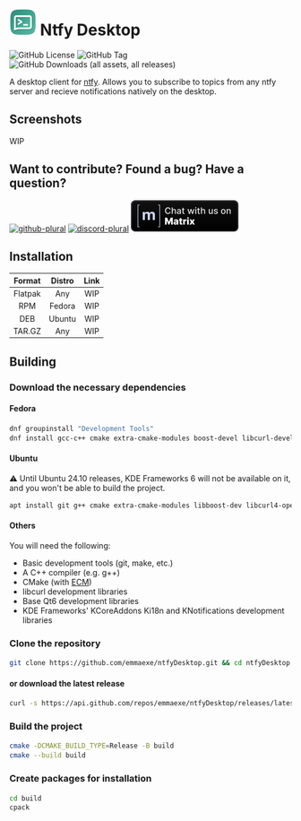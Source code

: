 # <img alt="logo" height="48" src="https://raw.githubusercontent.com/emmaexe/ntfyDesktop/main/app/icons/ntfyDesktop.svg"> Ntfy Desktop

![GitHub License](https://img.shields.io/github/license/emmaexe/ntfyDesktop)
![GitHub Tag](https://img.shields.io/github/v/tag/emmaexe/ntfyDesktop?label=Latest%20stable%20version)
![GitHub Downloads (all assets, all releases)](https://img.shields.io/github/downloads/emmaexe/ntfyDesktop/total)

A desktop client for [ntfy](https://github.com/binwiederhier/ntfy). Allows you to subscribe to topics from any ntfy server and recieve notifications natively on the desktop.

## Screenshots

WIP

## Want to contribute? Found a bug? Have a question?

[<img alt="github-plural" height="56" src="https://raw.githubusercontent.com/emmaexe/devins-badges/v3/assets/cozy/social/github-plural_vector.svg">](https://github.com/emmaexe/ntfyDesktop/issues)
[<img alt="discord-plural" height="56" src="https://raw.githubusercontent.com/emmaexe/devins-badges/v3/assets/cozy/social/discord-plural_vector.svg">](https://ln.emmaexe.moe/discord-server)
[<img alt="matrix-plural" height="56" src="https://raw.githubusercontent.com/emmaexe/devins-badges/v3/assets/cozy/social/matrix-plural_vector.svg">](https://ln.emmaexe.moe/matrix-server)

## Installation

| Format | Distro | Link |
| :-: | :-: | :-: |
| Flatpak | Any | WIP |
| RPM | Fedora | WIP |
| DEB | Ubuntu | WIP |
| TAR.GZ | Any | WIP |

## Building

### Download the necessary dependencies

#### Fedora

```bash
dnf groupinstall "Development Tools"
dnf install gcc-c++ cmake extra-cmake-modules boost-devel libcurl-devel qt6-qtbase-devel kf6-kcoreaddons-devel kf6-ki18n-devel kf6-knotifications-devel kf6-kxmlgui-devel rpm-build
```

#### Ubuntu

⚠️ Until Ubuntu 24.10 releases, KDE Frameworks 6 will not be available on it, and you won't be able to build the project.

```bash
apt install git g++ cmake extra-cmake-modules libboost-dev libcurl4-openssl-dev qt6-base-dev libkf6coreaddons-dev libkf6i18n-dev libkf6notifications-dev libkf6xmlgui-dev
```

#### Others

You will need the following:

- Basic development tools (git, make, etc.)
- A C++ compiler (e.g. g++)
- CMake (with [ECM](https://api.kde.org/frameworks/extra-cmake-modules/html/index.html))
- libcurl development libraries
- Base Qt6 development libraries
- KDE Frameworks' KCoreAddons Ki18n and KNotifications development libraries

### Clone the repository

```bash
git clone https://github.com/emmaexe/ntfyDesktop.git && cd ntfyDesktop
```

#### or download the latest release

```bash
curl -s https://api.github.com/repos/emmaexe/ntfyDesktop/releases/latest | grep "tarball_url" | cut -d '"' -f 4 | xargs curl -L -o ntfyDesktop.tar.gz && mkdir ntfyDesktop && tar -xzf ntfyDesktop.tar.gz -C ntfyDesktop --strip-components=1 && rm ntfyDesktop.tar.gz && cd ntfyDesktop
```

### Build the project

```bash
cmake -DCMAKE_BUILD_TYPE=Release -B build
cmake --build build
```

### Create packages for installation

```bash
cd build
cpack
```
